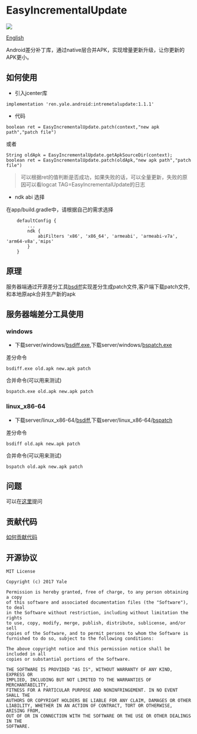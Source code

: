 # EasyIncrementalUpdate

[![](https://img.shields.io/badge/jcenter-1.1.1-519dd9.svg)](https://bintray.com/yale8848/maven/easyincremetalupdate)

[English](README_EN.md)

Android差分补丁库，通过native层合并APK，实现增量更新升级，让你更新的APK更小。

## 如何使用
- 引入jcenter库
```
implementation 'ren.yale.android:intremetalupdate:1.1.1'
```
- 代码

```
boolean ret = EasyIncrementalUpdate.patch(context,"new apk path","patch file")
```

或者

```
String oldApk = EasyIncrementalUpdate.getApkSourceDir(context);
boolean ret = EasyIncrementalUpdate.patch(oldApk,"new apk path","patch file")
```

> 可以根据ret的值判断是否成功，如果失败的话，可以全量更新，失败的原因可以看logcat TAG=EasyIncrementalUpdate的日志

- ndk abi 选择

在app/build.gradle中，请根据自己的需求选择

```
    defaultConfig {
        ...
        ndk {
            abiFilters 'x86', 'x86_64', 'armeabi', 'armeabi-v7a', 'arm64-v8a','mips'
        }
    }

```


## 原理

服务器端通过开源差分工具[bsdiff](http://www.daemonology.net/bsdiff/)实现差分生成patch文件,客户端下载patch文件,
和本地原apk合并生产新的apk

## 服务器端差分工具使用

### windows
- 下载server/windows/[bsdiff.exe](server/windows/bsdiff.exe),下载server/windows/[bspatch.exe](server/windows/bspatch.exe)

差分命令
```
bsdiff.exe old.apk new.apk patch
```
合并命令(可以用来测试)
```
bspatch.exe old.apk new.apk patch
```

### linux_x86-64
- 下载server/linux_x86-64/[bsdiff](server/linux_x86-64/bsdiff),下载server/linux_x86-64/[bspatch](server/linux_x86-64/bspatch)

差分命令
```
bsdiff old.apk new.apk patch
```
合并命令(可以用来测试)
```
bspatch old.apk new.apk patch
```

## 问题

可以在[这里](issue)提问

## 贡献代码

[如何贡献代码](CONTRIBUTING.md)

## 开源协议

```
MIT License

Copyright (c) 2017 Yale

Permission is hereby granted, free of charge, to any person obtaining a copy
of this software and associated documentation files (the "Software"), to deal
in the Software without restriction, including without limitation the rights
to use, copy, modify, merge, publish, distribute, sublicense, and/or sell
copies of the Software, and to permit persons to whom the Software is
furnished to do so, subject to the following conditions:

The above copyright notice and this permission notice shall be included in all
copies or substantial portions of the Software.

THE SOFTWARE IS PROVIDED "AS IS", WITHOUT WARRANTY OF ANY KIND, EXPRESS OR
IMPLIED, INCLUDING BUT NOT LIMITED TO THE WARRANTIES OF MERCHANTABILITY,
FITNESS FOR A PARTICULAR PURPOSE AND NONINFRINGEMENT. IN NO EVENT SHALL THE
AUTHORS OR COPYRIGHT HOLDERS BE LIABLE FOR ANY CLAIM, DAMAGES OR OTHER
LIABILITY, WHETHER IN AN ACTION OF CONTRACT, TORT OR OTHERWISE, ARISING FROM,
OUT OF OR IN CONNECTION WITH THE SOFTWARE OR THE USE OR OTHER DEALINGS IN THE
SOFTWARE.
```






